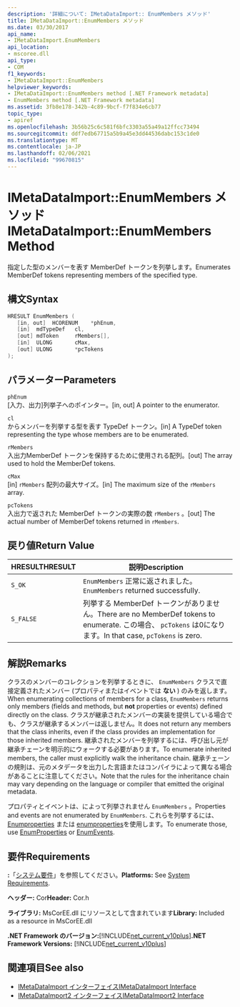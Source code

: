```yaml
---
description: '詳細について: IMetaDataImport:: EnumMembers メソッド'
title: IMetaDataImport::EnumMembers メソッド
ms.date: 03/30/2017
api_name:
- IMetaDataImport.EnumMembers
api_location:
- mscoree.dll
api_type:
- COM
f1_keywords:
- IMetaDataImport::EnumMembers
helpviewer_keywords:
- IMetaDataImport::EnumMembers method [.NET Framework metadata]
- EnumMembers method [.NET Framework metadata]
ms.assetid: 3fb8e178-342b-4c89-9bcf-f7f834e6cb77
topic_type:
- apiref
ms.openlocfilehash: 3b56b25c6c581f6bfc3303a55a49a12ffcc73494
ms.sourcegitcommit: ddf7edb67715a5b9a45e3dd44536dabc153c1de0
ms.translationtype: MT
ms.contentlocale: ja-JP
ms.lasthandoff: 02/06/2021
ms.locfileid: "99670815"
---
```

# <a name="imetadataimportenummembers-method"></a><span data-ttu-id="1965d-103">IMetaDataImport::EnumMembers メソッド</span><span class="sxs-lookup"><span data-stu-id="1965d-103">IMetaDataImport::EnumMembers Method</span></span>

<span data-ttu-id="1965d-104">指定した型のメンバーを表す MemberDef トークンを列挙します。</span><span class="sxs-lookup"><span data-stu-id="1965d-104">Enumerates MemberDef tokens representing members of the specified type.</span></span>  
  
## <a name="syntax"></a><span data-ttu-id="1965d-105">構文</span><span class="sxs-lookup"><span data-stu-id="1965d-105">Syntax</span></span>  
  
```cpp  
HRESULT EnumMembers (
   [in, out]  HCORENUM    *phEnum,
   [in]  mdTypeDef   cl,
   [out] mdToken     rMembers[],
   [in]  ULONG       cMax,
   [out] ULONG       *pcTokens  
);  
```  
  
## <a name="parameters"></a><span data-ttu-id="1965d-106">パラメーター</span><span class="sxs-lookup"><span data-stu-id="1965d-106">Parameters</span></span>  

 `phEnum`  
 <span data-ttu-id="1965d-107">[入力、出力]列挙子へのポインター。</span><span class="sxs-lookup"><span data-stu-id="1965d-107">[in, out] A pointer to the enumerator.</span></span>  
  
 `cl`  
 <span data-ttu-id="1965d-108">からメンバーを列挙する型を表す TypeDef トークン。</span><span class="sxs-lookup"><span data-stu-id="1965d-108">[in] A TypeDef token representing the type whose members are to be enumerated.</span></span>  
  
 `rMembers`  
 <span data-ttu-id="1965d-109">入出力MemberDef トークンを保持するために使用される配列。</span><span class="sxs-lookup"><span data-stu-id="1965d-109">[out] The array used to hold the MemberDef tokens.</span></span>  
  
 `cMax`  
 <span data-ttu-id="1965d-110">[in] `rMembers` 配列の最大サイズ。</span><span class="sxs-lookup"><span data-stu-id="1965d-110">[in] The maximum size of the `rMembers` array.</span></span>  
  
 `pcTokens`  
 <span data-ttu-id="1965d-111">入出力で返された MemberDef トークンの実際の数 `rMembers` 。</span><span class="sxs-lookup"><span data-stu-id="1965d-111">[out] The actual number of MemberDef tokens returned in `rMembers`.</span></span>  
  
## <a name="return-value"></a><span data-ttu-id="1965d-112">戻り値</span><span class="sxs-lookup"><span data-stu-id="1965d-112">Return Value</span></span>  
  
|<span data-ttu-id="1965d-113">HRESULT</span><span class="sxs-lookup"><span data-stu-id="1965d-113">HRESULT</span></span>|<span data-ttu-id="1965d-114">説明</span><span class="sxs-lookup"><span data-stu-id="1965d-114">Description</span></span>|  
|-------------|-----------------|  
|`S_OK`|<span data-ttu-id="1965d-115">`EnumMembers` 正常に返されました。</span><span class="sxs-lookup"><span data-stu-id="1965d-115">`EnumMembers` returned successfully.</span></span>|  
|`S_FALSE`|<span data-ttu-id="1965d-116">列挙する MemberDef トークンがありません。</span><span class="sxs-lookup"><span data-stu-id="1965d-116">There are no MemberDef tokens to enumerate.</span></span> <span data-ttu-id="1965d-117">この場合、 `pcTokens` は0になります。</span><span class="sxs-lookup"><span data-stu-id="1965d-117">In that case, `pcTokens` is zero.</span></span>|  
  
## <a name="remarks"></a><span data-ttu-id="1965d-118">解説</span><span class="sxs-lookup"><span data-stu-id="1965d-118">Remarks</span></span>  

 <span data-ttu-id="1965d-119">クラスのメンバーのコレクションを列挙するときに、 `EnumMembers` クラスで直接定義されたメンバー (プロパティまたはイベントでは **ない** ) のみを返します。</span><span class="sxs-lookup"><span data-stu-id="1965d-119">When enumerating collections of members for a class, `EnumMembers` returns only members (fields and methods, but **not** properties or events) defined directly on the class.</span></span> <span data-ttu-id="1965d-120">クラスが継承されたメンバーの実装を提供している場合でも、クラスが継承するメンバーは返しません。</span><span class="sxs-lookup"><span data-stu-id="1965d-120">It does not return any members that the class inherits, even if the class provides an implementation for those inherited members.</span></span> <span data-ttu-id="1965d-121">継承されたメンバーを列挙するには、呼び出し元が継承チェーンを明示的にウォークする必要があります。</span><span class="sxs-lookup"><span data-stu-id="1965d-121">To enumerate inherited members, the caller must explicitly walk the inheritance chain.</span></span> <span data-ttu-id="1965d-122">継承チェーンの規則は、元のメタデータを出力した言語またはコンパイラによって異なる場合があることに注意してください。</span><span class="sxs-lookup"><span data-stu-id="1965d-122">Note that the rules for the inheritance chain may vary depending on the language or compiler that emitted the original metadata.</span></span>

 <span data-ttu-id="1965d-123">プロパティとイベントは、によって列挙されません `EnumMembers` 。</span><span class="sxs-lookup"><span data-stu-id="1965d-123">Properties and events are not enumerated by `EnumMembers`.</span></span> <span data-ttu-id="1965d-124">これらを列挙するには、 [Enumproperties](imetadataimport-enumproperties-method.md) または [enumproperties](imetadataimport-enumevents-method.md)を使用します。</span><span class="sxs-lookup"><span data-stu-id="1965d-124">To enumerate those, use [EnumProperties](imetadataimport-enumproperties-method.md) or [EnumEvents](imetadataimport-enumevents-method.md).</span></span>
  
## <a name="requirements"></a><span data-ttu-id="1965d-125">要件</span><span class="sxs-lookup"><span data-stu-id="1965d-125">Requirements</span></span>  

 <span data-ttu-id="1965d-126">**:**「[システム要件](../../get-started/system-requirements.md)」を参照してください。</span><span class="sxs-lookup"><span data-stu-id="1965d-126">**Platforms:** See [System Requirements](../../get-started/system-requirements.md).</span></span>  
  
 <span data-ttu-id="1965d-127">**ヘッダー:** Cor</span><span class="sxs-lookup"><span data-stu-id="1965d-127">**Header:** Cor.h</span></span>  
  
 <span data-ttu-id="1965d-128">**ライブラリ:** MsCorEE.dll にリソースとして含まれています</span><span class="sxs-lookup"><span data-stu-id="1965d-128">**Library:** Included as a resource in MsCorEE.dll</span></span>  
  
 <span data-ttu-id="1965d-129">**.NET Framework のバージョン:**[!INCLUDE[net_current_v10plus](../../../../includes/net-current-v10plus-md.md)]</span><span class="sxs-lookup"><span data-stu-id="1965d-129">**.NET Framework Versions:** [!INCLUDE[net_current_v10plus](../../../../includes/net-current-v10plus-md.md)]</span></span>  
  
## <a name="see-also"></a><span data-ttu-id="1965d-130">関連項目</span><span class="sxs-lookup"><span data-stu-id="1965d-130">See also</span></span>

- [<span data-ttu-id="1965d-131">IMetaDataImport インターフェイス</span><span class="sxs-lookup"><span data-stu-id="1965d-131">IMetaDataImport Interface</span></span>](imetadataimport-interface.md)
- [<span data-ttu-id="1965d-132">IMetaDataImport2 インターフェイス</span><span class="sxs-lookup"><span data-stu-id="1965d-132">IMetaDataImport2 Interface</span></span>](imetadataimport2-interface.md)
